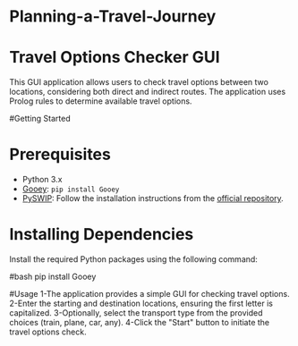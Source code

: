 # Planning-a-Travel-Journey
# Travel Options Checker GUI

This GUI application allows users to check travel options between two locations, considering both direct and indirect routes. The application uses Prolog rules to determine available travel options.

#Getting Started

# Prerequisites
- Python 3.x
- [Gooey](https://github.com/chriskiehl/Gooey): `pip install Gooey`
- [PySWIP](https://github.com/yuce/pyswip): Follow the installation instructions from the [official repository](https://github.com/yuce/pyswip).

# Installing Dependencies
Install the required Python packages using the following command:

#bash
pip install Gooey

#Usage
1-The application provides a simple GUI for checking travel options.
2-Enter the starting and destination locations, ensuring the first letter is capitalized.
3-Optionally, select the transport type from the provided choices (train, plane, car, any).
4-Click the "Start" button to initiate the travel options check.
